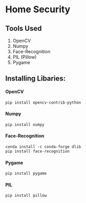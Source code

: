 # Home Security

## Tools Used
1. OpenCV
2. Numpy
3. Face-Recognition
4. PIL (Pillow)
5. Pygame

## Installing Libaries:

#### OpenCV
`pip install opencv-contrib-python`
<br>

#### Numpy
`pip install numpy`
<br>

#### Face-Recognition
`conda install -c conda-forge dlib` <br>
`pip install face-recognition`
<br>

#### Pygame
`pip install pygame`
<br>

#### PIL
`pip install pillow`

